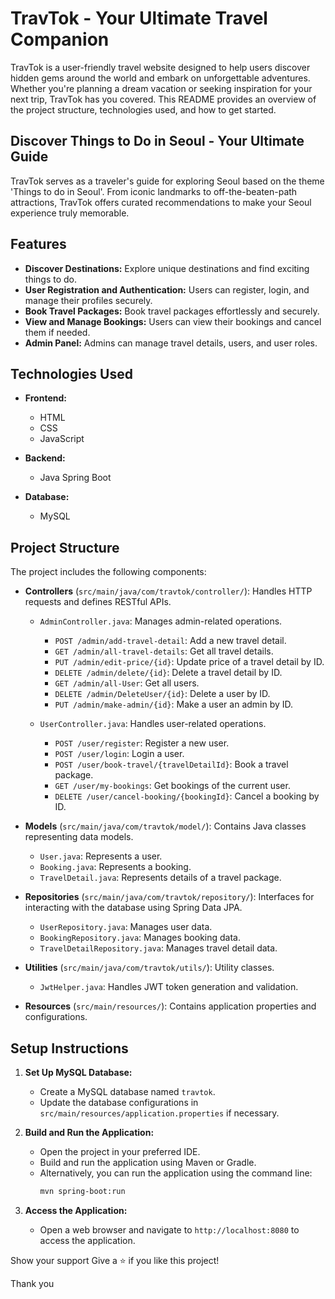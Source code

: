 # TravTok - Your Ultimate Travel Companion

TravTok is a user-friendly travel website designed to help users discover hidden gems around the world and embark on unforgettable adventures. Whether you're planning a dream vacation or seeking inspiration for your next trip, TravTok has you covered. This README provides an overview of the project structure, technologies used, and how to get started.

## Discover Things to Do in Seoul - Your Ultimate Guide

TravTok serves as a traveler's guide for exploring Seoul based on the theme 'Things to do in Seoul'. From iconic landmarks to off-the-beaten-path attractions, TravTok offers curated recommendations to make your Seoul experience truly memorable.

## Features

- **Discover Destinations:** Explore unique destinations and find exciting things to do.
- **User Registration and Authentication:** Users can register, login, and manage their profiles securely.
- **Book Travel Packages:** Book travel packages effortlessly and securely.
- **View and Manage Bookings:** Users can view their bookings and cancel them if needed.
- **Admin Panel:** Admins can manage travel details, users, and user roles.

## Technologies Used

- **Frontend:**
  - HTML
  - CSS
  - JavaScript

- **Backend:**
  - Java Spring Boot

- **Database:**
  - MySQL

## Project Structure

The project includes the following components:

- **Controllers** (`src/main/java/com/travtok/controller/`): Handles HTTP requests and defines RESTful APIs.

  - `AdminController.java`: Manages admin-related operations.
    - `POST /admin/add-travel-detail`: Add a new travel detail.
    - `GET /admin/all-travel-details`: Get all travel details.
    - `PUT /admin/edit-price/{id}`: Update price of a travel detail by ID.
    - `DELETE /admin/delete/{id}`: Delete a travel detail by ID.
    - `GET /admin/all-User`: Get all users.
    - `DELETE /admin/DeleteUser/{id}`: Delete a user by ID.
    - `PUT /admin/make-admin/{id}`: Make a user an admin by ID.

  - `UserController.java`: Handles user-related operations.
    - `POST /user/register`: Register a new user.
    - `POST /user/login`: Login a user.
    - `POST /user/book-travel/{travelDetailId}`: Book a travel package.
    - `GET /user/my-bookings`: Get bookings of the current user.
    - `DELETE /user/cancel-booking/{bookingId}`: Cancel a booking by ID.

- **Models** (`src/main/java/com/travtok/model/`): Contains Java classes representing data models.

  - `User.java`: Represents a user.
  - `Booking.java`: Represents a booking.
  - `TravelDetail.java`: Represents details of a travel package.

- **Repositories** (`src/main/java/com/travtok/repository/`): Interfaces for interacting with the database using Spring Data JPA.

  - `UserRepository.java`: Manages user data.
  - `BookingRepository.java`: Manages booking data.
  - `TravelDetailRepository.java`: Manages travel detail data.

- **Utilities** (`src/main/java/com/travtok/utils/`): Utility classes.

  - `JwtHelper.java`: Handles JWT token generation and validation.

- **Resources** (`src/main/resources/`): Contains application properties and configurations.


## Setup Instructions

1. **Set Up MySQL Database:**
   - Create a MySQL database named `travtok`.
   - Update the database configurations in `src/main/resources/application.properties` if necessary.

2. **Build and Run the Application:**
   - Open the project in your preferred IDE.
   - Build and run the application using Maven or Gradle.
   - Alternatively, you can run the application using the command line:
     ```bash
     mvn spring-boot:run
     ```

3. **Access the Application:**
   - Open a web browser and navigate to `http://localhost:8080` to access the application.



Show your support
Give a ⭐️ if you like this project!

Thank you
